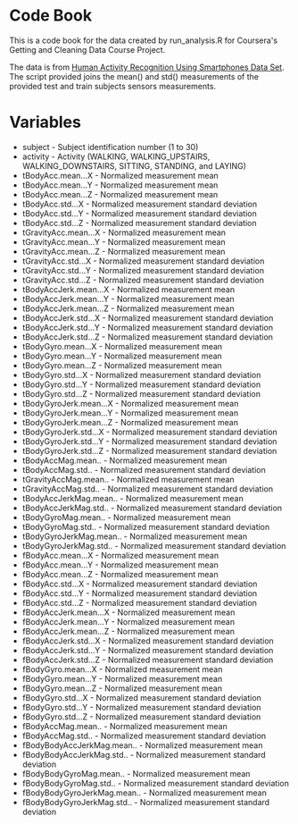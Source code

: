 Code Book
=========

This is a code book for the data created by run_analysis.R for Coursera's Getting and Cleaning Data Course Project.

The data is from [Human Activity Recognition Using Smartphones Data Set](http://archive.ics.uci.edu/ml/datasets/Human+Activity+Recognition+Using+Smartphones). The script provided joins the mean() and std() measurements of the provided test and train subjects sensors measurements.

Variables
=========

* subject - Subject identification number (1 to 30)
* activity - Activity (WALKING, WALKING_UPSTAIRS, WALKING_DOWNSTAIRS, SITTING, STANDING, and LAYING)
* tBodyAcc.mean...X - Normalized measurement mean
* tBodyAcc.mean...Y - Normalized measurement mean
* tBodyAcc.mean...Z - Normalized measurement mean
* tBodyAcc.std...X - Normalized measurement standard deviation
* tBodyAcc.std...Y - Normalized measurement standard deviation
* tBodyAcc.std...Z - Normalized measurement standard deviation
* tGravityAcc.mean...X - Normalized measurement mean
* tGravityAcc.mean...Y - Normalized measurement mean
* tGravityAcc.mean...Z - Normalized measurement mean
* tGravityAcc.std...X - Normalized measurement standard deviation
* tGravityAcc.std...Y - Normalized measurement standard deviation
* tGravityAcc.std...Z - Normalized measurement standard deviation
* tBodyAccJerk.mean...X - Normalized measurement mean
* tBodyAccJerk.mean...Y - Normalized measurement mean
* tBodyAccJerk.mean...Z - Normalized measurement mean
* tBodyAccJerk.std...X - Normalized measurement standard deviation
* tBodyAccJerk.std...Y - Normalized measurement standard deviation
* tBodyAccJerk.std...Z - Normalized measurement standard deviation
* tBodyGyro.mean...X - Normalized measurement mean
* tBodyGyro.mean...Y - Normalized measurement mean
* tBodyGyro.mean...Z - Normalized measurement mean
* tBodyGyro.std...X - Normalized measurement standard deviation
* tBodyGyro.std...Y - Normalized measurement standard deviation
* tBodyGyro.std...Z - Normalized measurement standard deviation
* tBodyGyroJerk.mean...X - Normalized measurement mean
* tBodyGyroJerk.mean...Y - Normalized measurement mean
* tBodyGyroJerk.mean...Z - Normalized measurement mean
* tBodyGyroJerk.std...X - Normalized measurement standard deviation
* tBodyGyroJerk.std...Y - Normalized measurement standard deviation
* tBodyGyroJerk.std...Z - Normalized measurement standard deviation
* tBodyAccMag.mean.. - Normalized measurement mean
* tBodyAccMag.std.. - Normalized measurement standard deviation
* tGravityAccMag.mean.. - Normalized measurement mean
* tGravityAccMag.std.. - Normalized measurement standard deviation
* tBodyAccJerkMag.mean.. - Normalized measurement mean
* tBodyAccJerkMag.std.. - Normalized measurement standard deviation
* tBodyGyroMag.mean.. - Normalized measurement mean
* tBodyGyroMag.std.. - Normalized measurement standard deviation
* tBodyGyroJerkMag.mean.. - Normalized measurement mean
* tBodyGyroJerkMag.std.. - Normalized measurement standard deviation
* fBodyAcc.mean...X - Normalized measurement mean
* fBodyAcc.mean...Y - Normalized measurement mean
* fBodyAcc.mean...Z - Normalized measurement mean
* fBodyAcc.std...X - Normalized measurement standard deviation
* fBodyAcc.std...Y - Normalized measurement standard deviation
* fBodyAcc.std...Z - Normalized measurement standard deviation
* fBodyAccJerk.mean...X - Normalized measurement mean
* fBodyAccJerk.mean...Y - Normalized measurement mean
* fBodyAccJerk.mean...Z - Normalized measurement mean
* fBodyAccJerk.std...X - Normalized measurement standard deviation
* fBodyAccJerk.std...Y - Normalized measurement standard deviation
* fBodyAccJerk.std...Z - Normalized measurement standard deviation
* fBodyGyro.mean...X - Normalized measurement mean
* fBodyGyro.mean...Y - Normalized measurement mean
* fBodyGyro.mean...Z - Normalized measurement mean
* fBodyGyro.std...X - Normalized measurement standard deviation
* fBodyGyro.std...Y - Normalized measurement standard deviation
* fBodyGyro.std...Z - Normalized measurement standard deviation
* fBodyAccMag.mean.. - Normalized measurement mean
* fBodyAccMag.std.. - Normalized measurement standard deviation
* fBodyBodyAccJerkMag.mean.. - Normalized measurement mean
* fBodyBodyAccJerkMag.std.. - Normalized measurement standard deviation
* fBodyBodyGyroMag.mean.. - Normalized measurement mean
* fBodyBodyGyroMag.std.. - Normalized measurement standard deviation
* fBodyBodyGyroJerkMag.mean.. - Normalized measurement mean
* fBodyBodyGyroJerkMag.std.. - Normalized measurement standard deviation
